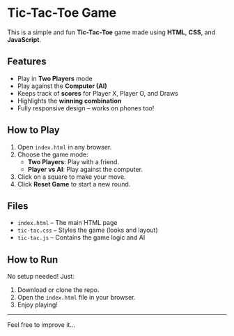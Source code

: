 # Tic-Tac-Toe Game 

This is a simple and fun **Tic-Tac-Toe** game made using **HTML**, **CSS**, and **JavaScript**.

##  Features

- Play in **Two Players** mode
- Play against the **Computer (AI)**
- Keeps track of **scores** for Player X, Player O, and Draws
- Highlights the **winning combination**
- Fully responsive design – works on phones too!

## How to Play

1. Open `index.html` in any browser.
2. Choose the game mode:
   - **Two Players**: Play with a friend.
   - **Player vs AI**: Play against the computer.
3. Click on a square to make your move.
4. Click **Reset Game** to start a new round.

## Files

- `index.html` – The main HTML page
- `tic-tac.css` – Styles the game (looks and layout)
- `tic-tac.js` – Contains the game logic and AI

## How to Run

No setup needed! Just:

1. Download or clone the repo.
2. Open the `index.html` file in your browser.
3. Enjoy playing!

---

Feel free to improve it...

